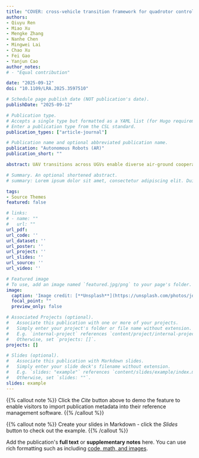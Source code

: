 ```yaml
---
title: "COVER: cross-vehicle transition framework for quadrotor control in air-ground cooperation"
authors:
- Qiuyu Ren
- Miao Xu
- Mengke Zhang
- Nanhe Chen
- Mingwei Lai
- Chao Xu
- Fei Gao
- Yanjun Cao
author_notes:
# - "Equal contribution"

date: "2025-09-12"
doi: "10.1109/LRA.2025.3597510"

# Schedule page publish date (NOT publication's date).
publishDate: "2025-09-12"

# Publication type.
# Accepts a single type but formatted as a YAML list (for Hugo requirements).
# Enter a publication type from the CSL standard.
publication_types: ["article-journal"]

# Publication name and optional abbreviated publication name.
publication: "Autonomous Robots (AR)"
publication_short: ""

abstract: UAV transitions across UGVs enable diverse air-ground cooperation (AGC) applications,such as cross-vehicle landing, delivery, and rescue. However, achieving precise and efficient transitions across multiple moving UGVs without prior knowledge of their trajectories remains highly challenging. This paper proposes COVER, a cross-vehicle transition frame work for quadrotor control in AGC scenarios. In COVER, the UAV is directly controlled in UGVs’ body frames as non-inertial frames, thus eliminating all dependencies in the world frame. Each transition process is divided into three stages:the initial stage, transition stage, and final stage, with pre-set stage transition points and stage-varying system states. Then,an optimal reference trajectory is generated at each stage by solving a non-linear programming (NLP) problem. The effect of the target UGV’s rotation on the initial relative velocity is eliminated to obtain a dynamically feasible and smooth transition reference trajectory. Finally, we design a stage-adaptive model predictive control (SAMPC) method, proposing a novel MPC position reference mode to avoid indirect routes at the transition stage. The SAMPC method effectively mitigates the flight instability caused by reference frame transition and eliminates the effect of reference frame rotation at the transition stage. And it can flexibly adapt to accurate requirements at the final stage by switching position reference mode and adjusting cost weights. Simulation benchmarks and extensive real-world experiments validate that our approach can achieve smooth, short-distance, and accurate cross-vehicle operations.

# Summary. An optional shortened abstract.
# summary: Lorem ipsum dolor sit amet, consectetur adipiscing elit. Duis posuere tellus ac convallis placerat. Proin tincidunt magna sed ex sollicitudin condimentum.

tags:
- Source Themes
featured: false

# links:
# - name: ""
#   url: ""
url_pdf: 
url_code: ''
url_dataset: ''
url_poster: ''
url_project: ''
url_slides: ''
url_source: ''
url_video: ''

# Featured image
# To use, add an image named `featured.jpg/png` to your page's folder. 
image:
  caption: 'Image credit: [**Unsplash**](https://unsplash.com/photos/jdD8gXaTZsc)'
  focal_point: ""
  preview_only: false

# Associated Projects (optional).
#   Associate this publication with one or more of your projects.
#   Simply enter your project's folder or file name without extension.
#   E.g. `internal-project` references `content/project/internal-project/index.md`.
#   Otherwise, set `projects: []`.
projects: []

# Slides (optional).
#   Associate this publication with Markdown slides.
#   Simply enter your slide deck's filename without extension.
#   E.g. `slides: "example"` references `content/slides/example/index.md`.
#   Otherwise, set `slides: ""`.
slides: example
---
```


{{% callout note %}}
Click the *Cite* button above to demo the feature to enable visitors to import publication metadata into their reference management software.
{{% /callout %}}

{{% callout note %}}
Create your slides in Markdown - click the *Slides* button to check out the example.
{{% /callout %}}

Add the publication's **full text** or **supplementary notes** here. You can use rich formatting such as including [code, math, and images](https://docs.hugoblox.com/content/writing-markdown-latex/).
